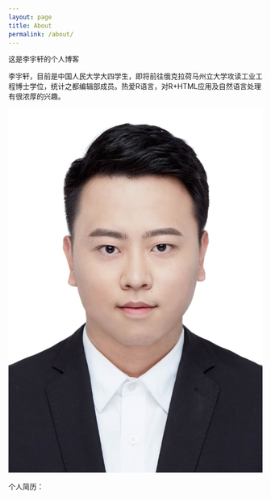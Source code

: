 ```yaml
---
layout: page
title: About
permalink: /about/
---
```


这是李宇轩的个人博客

李宇轩，目前是中国人民大学大四学生，即将前往俄克拉荷马州立大学攻读工业工程博士学位，统计之都编辑部成员。热爱R语言，对R+HTML应用及自然语言处理有很浓厚的兴趣。

![main_photo](https://github.com/MikeLYX/picture/blob/master/own%20picture/formal_photo.jpg)

个人简历：